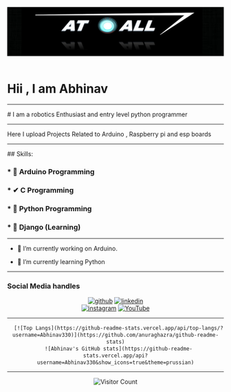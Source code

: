 <div align="center">
  <img src="https://github.com/Abhinav330/Abhinav330/blob/main/logo.png" style="max-width: 100%;" alt="Welcome to my Github Profile" />
  <br />
  <br />
</div>

# Hii , I am Abhinav 
<hr>
# I am  a robotics Enthusiast and entry level python programmer  
<hr>
Here I upload Projects Related to Arduino , Raspberry pi and esp boards
<hr>
## Skills: 

### *  🤖  Arduino Programming
### *   ✔  C Programming 
### *  🎩  Python Programming
### *  🚀   Django (Learning) 

<hr>

- 🔭 I’m currently working on Arduino. 

- 🌱 I’m currently learning Python 

<hr>


### Social Media handles
<div align = "center">
  
[<img src='https://www.sferalabs.cc/wp-content/uploads/github-logo-white.png' alt='github' height='40'>](https://github.com/Abhinav330) 
[<img src='https://cdn.pixabay.com/photo/2017/08/22/11/56/linked-in-2668700_960_720.png' alt='linkedin' height='40'>](https://www.linkedin.com/in/abhi-nav-b303a6174//)  
[<img src='https://www.edigitalagency.com.au/wp-content/uploads/new-instagram-logo-png-transparent.png' alt='instagram' height='40'>](https://www.instagram.com/atall_robotics/) 
[<img src='https://upload.wikimedia.org/wikipedia/commons/e/e1/Logo_of_YouTube_%282015-2017%29.svg' alt='YouTube' height='40'>](https://www.youtube.com/channel/UCu-u_iadMXMZMEY7tHnEl_g)  

<hr>


  
     
      [![Top Langs](https://github-readme-stats.vercel.app/api/top-langs/?username=Abhinav330)](https://github.com/anuraghazra/github-readme-stats)
      ![Abhinav's GitHub stats](https://github-readme-stats.vercel.app/api?username=Abhinav330&show_icons=true&theme=prussian)
  
<hr>

![Visitor Count](https://profile-counter.glitch.me/Abhinav330/count.svg)

</div>
